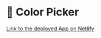 # 🎨 Color Picker

[Link to the deployed App on Netlify](https://astounding-cactus-aa7301.netlify.app/)
